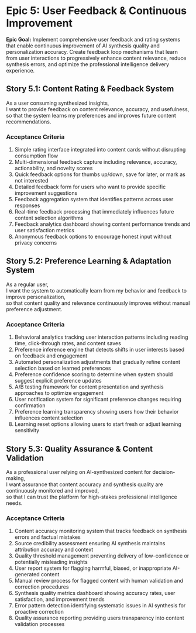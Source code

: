 # Epic 5: User Feedback & Continuous Improvement

**Epic Goal:** Implement comprehensive user feedback and rating systems that enable continuous improvement of AI synthesis quality and personalization accuracy. Create feedback loop mechanisms that learn from user interactions to progressively enhance content relevance, reduce synthesis errors, and optimize the professional intelligence delivery experience.

## Story 5.1: Content Rating & Feedback System

As a user consuming synthesized insights,  
I want to provide feedback on content relevance, accuracy, and usefulness,  
so that the system learns my preferences and improves future content recommendations.

### Acceptance Criteria

1. Simple rating interface integrated into content cards without disrupting consumption flow
2. Multi-dimensional feedback capture including relevance, accuracy, actionability, and novelty scores
3. Quick feedback options for thumbs up/down, save for later, or mark as not interested
4. Detailed feedback form for users who want to provide specific improvement suggestions
5. Feedback aggregation system that identifies patterns across user responses
6. Real-time feedback processing that immediately influences future content selection algorithms
7. Feedback analytics dashboard showing content performance trends and user satisfaction metrics
8. Anonymous feedback options to encourage honest input without privacy concerns

## Story 5.2: Preference Learning & Adaptation System

As a regular user,  
I want the system to automatically learn from my behavior and feedback to improve personalization,  
so that content quality and relevance continuously improves without manual preference adjustment.

### Acceptance Criteria

1. Behavioral analytics tracking user interaction patterns including reading time, click-through rates, and content saves
2. Preference inference engine that detects shifts in user interests based on feedback and engagement
3. Automated personalization adjustments that gradually refine content selection based on learned preferences
4. Preference confidence scoring to determine when system should suggest explicit preference updates
5. A/B testing framework for content presentation and synthesis approaches to optimize engagement
6. User notification system for significant preference changes requiring confirmation
7. Preference learning transparency showing users how their behavior influences content selection
8. Learning reset options allowing users to start fresh or adjust learning sensitivity

## Story 5.3: Quality Assurance & Content Validation

As a professional user relying on AI-synthesized content for decision-making,  
I want assurance that content accuracy and synthesis quality are continuously monitored and improved,  
so that I can trust the platform for high-stakes professional intelligence needs.

### Acceptance Criteria

1. Content accuracy monitoring system that tracks feedback on synthesis errors and factual mistakes
2. Source credibility assessment ensuring AI synthesis maintains attribution accuracy and context
3. Quality threshold management preventing delivery of low-confidence or potentially misleading insights
4. User report system for flagging harmful, biased, or inappropriate AI-generated content
5. Manual review process for flagged content with human validation and correction procedures
6. Synthesis quality metrics dashboard showing accuracy rates, user satisfaction, and improvement trends
7. Error pattern detection identifying systematic issues in AI synthesis for proactive correction
8. Quality assurance reporting providing users transparency into content validation processes
